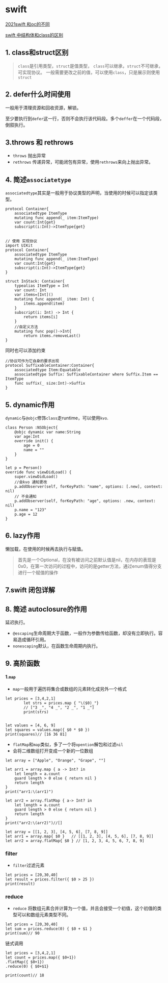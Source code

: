 # swift 
[2021swift 和oc的不同](https://blog.csdn.net/iOSvv/article/details/122235204)

[swift 中结构体和class的区别](https://www.jianshu.com/p/8015b163baf6)

## 1. class和struct区别
> `class`是引用类型，`struct`是值类型，
> `class`可以继承，`struct`不可继承，可实现协议。
> 一般需要更改之前的值，可以使用`class`，只是展示则使用`struct`
 
## 2. defer什么时间使用
一般用于清理资源和回收资源，解锁。

至少要执行到`defer`这一行，否则不会执行该代码段。多个`deffer`在一个代码段，倒叙执行。

## 3.throws 和 rethrows
- `throws` 抛出异常
- `rethrows` 传递异常，可能闭包有异常，使用`rethrows`来向上抛出异常。

## 4. 简述`associatetype`

`associatedtype`其实是一般用于协议类型的声明，当使用的时候可以指定该类型。

```objc
protocol Container{
    associatedtype ItemType
    mutating func append(_ item:ItemType)
    var count:Int{get}
    subscript(i:Int)->ItemType{get}


// 使用 实现协议
import UIKit
protocol Container{
    associatedtype ItemType
    mutating func append(_ item:ItemType)
    var count:Int{get}
    subscript(i:Int)->ItemType{get}
}
 
struct InStack: Container{
    typealias ItemType = Int
    var count: Int
    var items=[Int]()
    mutating func append(_ item: Int) {
        items.append(item)
    }
    subscript(i: Int) -> Int {
        return items[i]
    }
    //自定义方法
    mutating func pop()->Int{
        return items.removeLast()
}
```

同时也可以添加约束
```objc
//协议可作为它自身的要求出现
protocol SuffixableContainer:Container{
    associatedtype Item:Equatable
    associatedtype Suffix: SuffixableContainer where Suffix.Item == ItemType
    func suffix(_ size:Int)->Suffix
}
```

## 5. dynamic作用
`dynamic`与`@objc`修饰`class`走runtime，可以使用`kvo`.
```objc
class Person :NSObject{
	@objc dynamic var name:String
	var age:Int
	override init() {
		age = 0
		name = ""
	}
}

let p = Person()
override func viewDidLoad() {
	super.viewDidLoad()
	//会kvo 通知更改
	p.addObserver(self, forKeyPath: "name", options: [.new], context: nil)
	// 不会通知
	p.addObserver(self, forKeyPath: "age", options: .new, context: nil)
	p.name = "123"
	p.age = 12
}
```
## 6. lazy作用
懒加载，在使用的时候再去执行与赋值。
>首先是一个Optional，在没有被访问之前默认值是nil，在内存的表现是0x0，在第一次访问的过程中，访问的是getter方法，通过enum值得分支进行一个赋值的操作
>

## 7.swift 闭包详解

## 8. 简述 autoclosure的作用
延迟执行。
- `@escaping`生命周期大于函数，一般作为参数传给函数，却没有立即执行。容易造成循环引用。
- `nonescaping`默认，在函数生命周期内执行。


## 9. 高阶函数
#### 1.`map`
- `map`一般用于遍历将集合或数组的元素转化成另外一个格式

```objc
let prices = [3,4,2,1]
		let strs = prices.map { "\($0)_"}
		// ["3 _", "4 _", "2 _", "1 _"]
		print(strs)
		
		
let values = [4, 6, 9]
let squares = values.map({ $0 * $0 })
print(squares)// [16 36 81]
```
- `flatMap`和`map`类似，多了一个将`opention`解包和过滤`nil`
- 会将二维数组打开变成一个新的一位数组

```objc
let array = ["Apple", "Orange", "Grape", ""]
 
let arr1 = array.map { a -> Int? in
    let length = a.count
    guard length > 0 else { return nil }
    return length
}
print("arr1:\(arr1)")
 
let arr2 = array.flatMap { a-> Int? in
    let length = a.count
    guard length > 0 else { return nil }
    return length
}
print("arr2:\(arr2)")//[]

let array = [[1, 2, 3], [4, 5, 6], [7, 8, 9]]
let arr1 = array.map{ $0 }   // [[1, 2, 3], [4, 5, 6], [7, 8, 9]]
let arr2 = array.flatMap{ $0 } // [1, 2, 3, 4, 5, 6, 7, 8, 9]
```


### filter
- `filter`过滤元素

```objc
let prices = [20,30,40]
let result = prices.filter({ $0 > 25 })
print(result)
```
### reduce
- `reduce` 将数组元素合并计算为一个值，并且会接受一个初值，这个初值的类型可以和数组元素类型不同。

```objc
let prices = [20,30,40]
let sum = prices.reduce(0) { $0 + $1 }
print(sum)// 90
```

链式调用

```objc
let prices = [3,4,2,1]
let count = prices.map({ $0+1})
.flatMap({ $0+1})
.reduce(0) { $0+$1}

print(count)// 18
```





